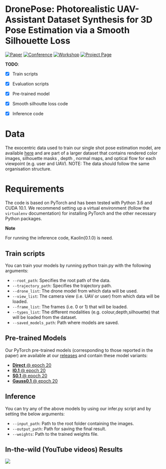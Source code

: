# DronePose: Photorealistic UAV-Assistant Dataset Synthesis for 3D Pose Estimation via a Smooth Silhouette Loss

[![Paper](http://img.shields.io/badge/DronePose-arxiv.2008.08823-critical.svg?style=plastic)](https://arxiv.org/pdf/2008.08823.pdf)
[![Conference](http://img.shields.io/badge/ECCV-2020-blue.svg?style=plastic)](https://eccv2020.eu/)
[![Workshop](http://img.shields.io/badge/R6D-2020-darkblue.svg?style=plastic)](http://cmp.felk.cvut.cz/sixd/workshop_2020/)
[![Project Page](http://img.shields.io/badge/Project-Page-blueviolet.svg?style=plastic)](https://vcl3d.github.io/DronePose/)

**TODO**:
- [x] Train scripts
- [x] Evaluation scripts
- [x] Pre-trained model
- [x] Smooth silhoutte loss code
- [x] Inference code


# Data
The exocentric data used to train our single shot pose estimation model, are available [here](https://vcl3d.github.io/UAVA/) and are part of a larger dataset that contains rendered color images, silhouette masks , depth , normal maps, and optical flow for each viewpoint (e.g. user and UAV).
NOTE: The data should follow the same organisation structure.

# Requirements
The code is based on PyTorch and has been tested with Python 3.6 and CUDA 10.1.
We recommend setting up a virtual environment (follow the `virtualenv` documentation) for installing PyTorch and the other necessary Python packages.

**Note**

For running the inference code, Kaolin(0.1.0) is need.

## Train scripts
You can train your models by running python train.py with the following arguments:

- `--root_path`: Specifies the root path of the data.
- `--trajectory_path`: Specifies the trajectory path. 
-  `--drone_list`: The drone model from which data will be used.
-  `--view_list`: The camera view (i.e. UAV or user) from which data will be loaded.
-  `--frame_list`: The frames (i.e. 0 or 1) that will be loaded.
-  `--types_list`: The different modalities (e.g. colour,depth,silhouette) that will be loaded from the dataset.
-  `--saved_models_path`: Path where models are saved.


## Pre-trained Models
Our PyTorch pre-trained models (corresponding to those reported in the paper) are available at our [releases](https://github.com/VCL3D/DronePose/releases) and contain these model variants:

* [__Direct__ @ epoch 20](https://github.com/VCL3D/DronePose/releases/download/DIRECT/Direct)
* [__I0.1__ @ epoch 20](https://github.com/VCL3D/DronePose/releases/download/I0.1/I0.1)
* [__S0.1__ @ epoch 20](https://github.com/VCL3D/DronePose/releases/download/S0.1/S0.1)
* [__Gauss0.1__ @ epoch 20](https://github.com/VCL3D/DronePose/releases/download/Gauss0.1/Gauss0.1)

## Inference
You can try any of the above models by using our infer.py script and by setting the below arguments:
- `--input_path`: Path to the root folder containing the images.
- `--output_path`: Path for saving the final result.
- `--weights`: Path to the trained weights file.

## In-the-wild (YouTube videos) Results
![](data/Outdoor_1.gif)

